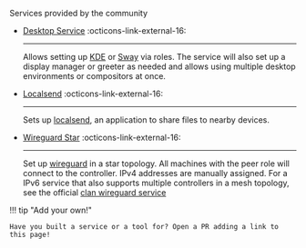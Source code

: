 Services provided by the community

<div class="grid cards" markdown>

-  [Desktop Service](https://github.com/pinpox/nixos/tree/3a50bf20d0f6897d5619087f83a0fe6a4118f806/clan-service-modules/desktop) :octicons-link-external-16:

    ---

    Allows setting up [KDE](https://kde.org) or [Sway](https://swaywm.org/) via
    roles. The service will also set up a display manager or greeter as needed
    and allows using multiple desktop environments or compositors at once.


-  [Localsend](https://github.com/pinpox/nixos/blob/3a50bf20d0f6897d5619087f83a0fe6a4118f806/clan-service-modules/localsend.nix) :octicons-link-external-16:

    ---

    Sets up [localsend](https://localsend.org), an application to share files to nearby devices.


-  [Wireguard Star](https://github.com/pinpox/nixos/blob/3a50bf20d0f6897d5619087f83a0fe6a4118f806/clan-service-modules/wireguard.nix) :octicons-link-external-16:

    ---

    Set up [wireguard](https://wireguard.com) in a star topology. All machines
    with the peer role will connect to the controller. IPv4 addresses are
    manually assigned. For a IPv6 service that also supports multiple
    controllers in a mesh topology, see the official
    [clan wireguard service](https://docs.clan.lol/services/official/wireguard/)

</div>

!!! tip "Add your own!"

    Have you built a service or a tool for? Open a PR adding a link to this page!

